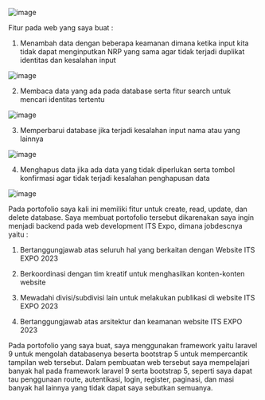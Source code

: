 ![image](https://user-images.githubusercontent.com/95538168/210136539-5fd9c631-9cfe-4b72-9c86-0f4a58e37d01.png)

Fitur pada web yang saya buat :

1. Menambah data dengan beberapa keamanan dimana ketika input kita tidak dapat menginputkan NRP yang sama agar tidak terjadi duplikat identitas dan kesalahan input

![image](https://user-images.githubusercontent.com/95538168/210136652-8e2dcaaa-8239-4256-97e6-cb74e2a28dc8.png)

2. Membaca data yang ada pada database serta fitur search untuk mencari identitas tertentu

![image](https://user-images.githubusercontent.com/95538168/210136701-fb364116-9d93-40d3-b010-b2a29a88ae41.png)

3. Memperbarui database jika terjadi kesalahan input nama atau yang lainnya

![image](https://user-images.githubusercontent.com/95538168/210136712-f5b21d49-733f-43cb-bbd0-1ce7f2ca4469.png)

4. Menghapus data jika ada data yang tidak diperlukan serta tombol konfirmasi agar tidak terjadi kesalahan penghapusan data

![image](https://user-images.githubusercontent.com/95538168/210136724-3edafe3e-867a-492d-9ba7-80d5acc81e24.png)



Pada portofolio saya kali ini memiliki fitur untuk create, read, update, dan delete database. Saya membuat portofolio tersebut dikarenakan saya ingin menjadi backend pada web development ITS Expo, dimana jobdescnya yaitu :
1. Bertanggungjawab atas seluruh hal yang berkaitan dengan Website ITS
EXPO 2023

2. Berkoordinasi dengan tim kreatif untuk menghasilkan konten-konten
website

3. Mewadahi divisi/subdivisi lain untuk melakukan publikasi di website ITS
EXPO 2023

4. Bertanggungjawab atas arsitektur dan keamanan website ITS EXPO 2023

Pada portofolio yang saya buat, saya menggunakan framework yaitu laravel 9 untuk mengolah databasenya beserta bootstrap 5 untuk mempercantik tampilan web tersebut. Dalam pembuatan web tersebut saya mempelajari banyak hal pada framework laravel 9 serta bootstrap 5, seperti saya dapat tau penggunaan route, autentikasi, login, register, paginasi, dan masi banyak hal lainnya yang tidak dapat saya sebutkan semuanya. 

